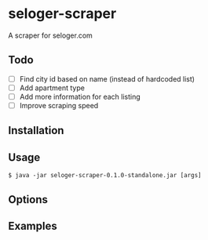# seloger-scraper

A scraper for seloger.com

## Todo

- [ ] Find city id based on name (instead of hardcoded list)
- [ ] Add apartment type
- [ ] Add more information for each listing
- [ ] Improve scraping speed

## Installation


## Usage

    $ java -jar seloger-scraper-0.1.0-standalone.jar [args]

## Options

## Examples

